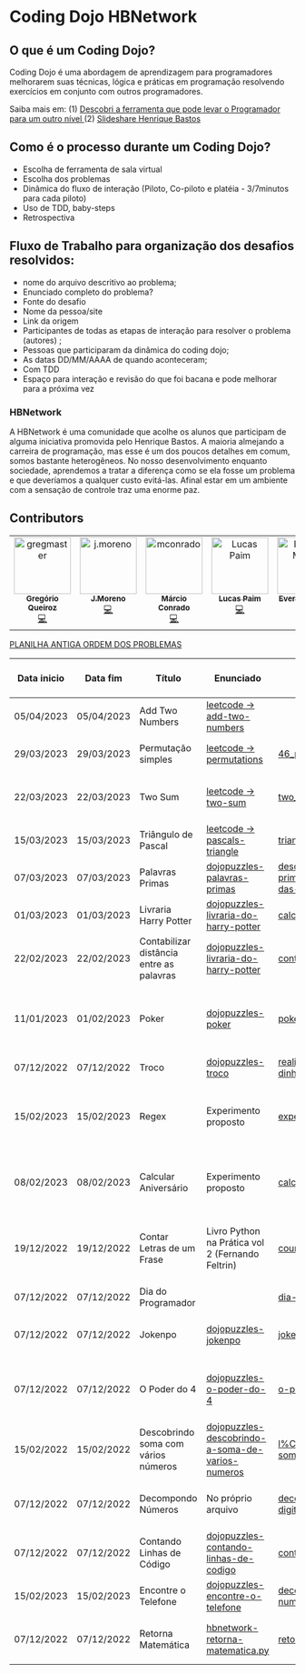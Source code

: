 # Coding Dojo HBNetwork

## O que é um Coding Dojo?
Coding Dojo é uma abordagem de aprendizagem para programadores melhorarem suas técnicas, lógica e práticas em programação resolvendo exercícios em conjunto com outros programadores. 

Saiba mais em: (1) [Descobri a ferramenta que pode levar o Programador para um outro nível
](https://henriquebastos.net/artigos/descobri-a-ferramenta-que-pode-levar-o-programador-para-um-outro-nivel/?)
(2) [Slideshare Henrique Bastos](https://www.slideshare.net/henriquebastos/coding-dojo-9939078)

## Como é o processo durante um Coding Dojo?
- Escolha de ferramenta de sala virtual
- Escolha dos problemas
- Dinâmica do fluxo de interação (Piloto, Co-piloto e platéia - 3/7minutos para cada piloto)
- Uso de TDD, baby-steps
- Retrospectiva

## Fluxo de Trabalho para organização dos desafios resolvidos:
- nome do arquivo descritivo ao problema; 
- Enunciado completo do problema?
- Fonte do desafio
- Nome da pessoa/site
- Link da origem
- Participantes de todas as etapas de interação para resolver o problema (autores) ;
- Pessoas que participaram da dinâmica do coding dojo;
- As datas DD/MM/AAAA de quando aconteceram;
- Com TDD
- Espaço para interação e revisão do que foi bacana e pode melhorar para a próxima vez


### HBNetwork
A HBNetwork é uma comunidade que acolhe os alunos que participam de alguma iniciativa promovida pelo Henrique Bastos. A maioria almejando a carreira de programação, mas esse é um dos poucos detalhes em comum, somos bastante heterogêneos. No nosso desenvolvimento enquanto sociedade, aprendemos a tratar a diferença como se ela fosse um problema e que deveríamos a qualquer custo evitá-las. Afinal estar em um ambiente com a sensação de controle traz uma enorme paz.  

## Contributors  
<!-- ALL-CONTRIBUTORS-LIST:START - Do not remove or modify this section -->
<!-- prettier-ignore-start -->
<!-- markdownlint-disable -->
<table>
  <tbody>
    <tr>
      <td align="center" valign="top" width="14.28%"><a href="http://gregmaster.com.br/portifolio/curriculum/"><img src="https://avatars.githubusercontent.com/u/11060618?v=4?s=100" width="100px;" alt="gregmaster"/><br /><sub><b>Gregório Queiroz</b></sub></a><br /><a href="#code-GregMasterBr" title="Code">💻</a></td>
      <td align="center" valign="top" width="14.28%"><a href="https://github.com/j-moreno-c-r"><img src="https://avatars.githubusercontent.com/u/105161249?v=4?s=100" width="100px;" alt="j.moreno"/><br /><sub><b>J.Moreno</b></sub></a><br /><a href="#code-j-moreno-c-r" title="Code">💻</a></td>
      <td align="center" valign="top" width="14.28%"><a href="https://github.com/mconrado"><img src="https://avatars.githubusercontent.com/u/3730951?v=4?s=100" width="100px;" alt="mconrado"/><br /><sub><b>Márcio Conrado</b></sub></a><br /><a href="#code-mconrado" title="Code">💻</a></td>
      <td align="center" valign="top" width="14.28%"><a href="https://github.com/lucaspaimrj21"><img src="https://avatars.githubusercontent.com/u/65385128?v=4?s=100" width="100px;" alt="Lucas Paim"/><br /><sub><b>Lucas Paim</b></sub></a><br /><a href="#code-lucaspaimrj21" title="Code">💻</a></td>
      <td align="center" valign="top" width="14.28%"><a href="https://evertonmatos.com.br"><img src="https://avatars.githubusercontent.com/u/11495171?v=4?s=100" width="100px;" alt="Everton Matos"/><br /><sub><b>Everton Matos</b></sub></a><br /><a href="#code-evertonmatos" title="Code">💻</a></td>
      <td align="center" valign="top" width="14.28%"><a href="http://www.fredericofavaro.com"><img src="https://avatars.githubusercontent.com/u/22968198?v=4?s=100" width="100px;" alt="Frederico Fávaro"/><br /><sub><b>Frederico Fávaro</b></sub></a><br /><a href="#code-FredericoFavaro" title="Code">💻</a></td>
    </tr>
  </tbody>
</table>

<!-- markdownlint-restore -->
<!-- prettier-ignore-end -->

<!-- ALL-CONTRIBUTORS-LIST:END -->

[PLANILHA ANTIGA ORDEM DOS PROBLEMAS](https://docs.google.com/spreadsheets/d/1xLMGPyvJVqxX3nPCDa-ZafnlFfVk_oHZ/edit?pli=1#gid=2433576)

| Data inicio | Data fim   | Título                                   | Enunciado                                                                                                                                       | Código fonte                                                                                                                                                                                                                | Origem (fonte)                                   | Nível                | Tópicos de programação relacionados                                                                         | 
|-------------|------------|------------------------------------------|-------------------------------------------------------------------------------------------------------------------------------------------------|-----------------------------------------------------------------------------------------------------------------------------------------------------------------------------------------------------------------------------|--------------------------------------------------|----------------------|-------------------------------------------------------------------------------------------------------------|
| 05/04/2023  | 05/04/2023 | Add Two Numbers                          | [leetcode -> add-two-numbers](https://leetcode.com/problems/add-two-numbers/description/)                                                       |                                                                                                                                                                                                                             | Leetcode                                         | Fácil                | list, inverter lista, cast,                                                                                 | 
| 29/03/2023  | 29/03/2023 | Permutação simples                       | [leetcode -> permutations](https://leetcode.com/problems/permutations/)                                                                         | [46_permutacao_letcode.py](https://github.com/HBNetwork/coding-dojo/blob/main/46_permutacao_letcode.py)                                                                                                                     | Leetcode                                         | Médio                | array, copy, fatorial, random,shuffle, sorted,                                                              | 
| 22/03/2023  | 22/03/2023 | Two Sum                                  | [leetcode -> two-sum](https://leetcode.com/problems/two-sum/)                                                                                   | [two_sum.py](https://github.com/HBNetwork/coding-dojo/blob/main/two_sum.py)                                                                                                                                                 | Leetcode                                         | Fácil                | array, raises exceptions,enumerate, manipulação de array, min, max, potência,                               | 
| 15/03/2023  | 15/03/2023 | Triângulo de Pascal                      | [leetcode -> pascals-triangle](https://leetcode.com/problems/pascals-triangle/)                                                                 | [triangulo_de_pascal.py](https://github.com/HBNetwork/coding-dojo/blob/main/triangulo_de_pascal.py)                                                                                                                         | Leetcode                                         | Médio                | manipulação de array, funções,                                                                              | 
| 07/03/2023  | 07/03/2023 | Palavras Primas                          | [dojopuzzles-palavras-primas](https://dojopuzzles.com/problems/palavras-primas/)                                                                | [descobrindo-se-um-numero-e-primo-atrav%C3%A9s-da-soma-das-letras-de-uma-palavra.py](https://github.com/HBNetwork/coding-dojo/blob/main/descobrindo-se-um-numero-e-primo-atrav%C3%A9s-da-soma-das-letras-de-uma-palavra.py) | DojoPuzzle                                       | Médio                | número primo, ord, ascii, isupper, unidecode,                                                               | 
| 01/03/2023  | 01/03/2023 | Livraria Harry Potter                    | [dojopuzzles-livraria-do-harry-potter](https://dojopuzzles.com/problems/livraria-do-harry-potter/)                                              | [calcular_desconto_vendas_livro.py](https://github.com/HBNetwork/coding-dojo/blob/main/calcular_desconto_vendas_livro.py)                                                                                                   | DojoPuzzle                                       | Fácil                | calculo porcentagem, tuplas, format string, float, for                                                      | 
| 22/02/2023  | 22/02/2023 | Contabilizar distância entre as palavras | [dojopuzzles-livraria-do-harry-potter](https://dojopuzzles.com/problems/entre-letras)                                                           | [contar_distancia_entre_as_letras.py](https://github.com/HBNetwork/coding-dojo/blob/main/contar_distancia_entre_as_letras.py)                                                                                               | DojoPuzzle                                       | Fácil                | import string alfabeto completo, manipular string,                                                          | 
| 11/01/2023  | 01/02/2023 | Poker                                    | [dojopuzzles-poker](https://dojopuzzles.com/problems/poker/)                                                                                    | [poker.py](https://github.com/HBNetwork/coding-dojo/blob/main/poker.py)                                                                                                                                                     | DojoPuzzle                                       | Dificíl              | isolamento,dicionário, criação de números aleatórios, sample, random.sample, random.shuffle, ternário       | 
| 07/12/2022  | 07/12/2022 | Troco                                    | [dojopuzzles-troco](https://dojopuzzles.com/problems/troco/)                                                                                    | [realizando-troco-notas-dinheiro.py](https://github.com/HBNetwork/coding-dojo/blob/main/realizando-troco-notas-dinheiro.py)                                                                                                 | DojoPuzzle                                       | Fácil                | loop, quebra de loop, condicionais                                                                          | 
| 15/02/2023  | 15/02/2023 | Regex                                    | Experimento proposto                                                                                                                            | [experimentos-com-regex.py](https://github.com/HBNetwork/coding-dojo/blob/main/experimentos-com-regex.py)                                                                                                                   |                                                  | Fácil                | regex, match object, agrupamento de busca em objeto, busca com case insensitive, padrões de busca por grupo | 
| 08/02/2023  | 08/02/2023 | Calcular Aniversário                     | Experimento proposto                                                                                                                            | [calcular-aniversario.py](https://github.com/HBNetwork/coding-dojo/blob/main/calcular-aniversario.py)                                                                                                                       |                                                  | Médio                | condicionais multiplas, timezone, datetime, dateutil, reltaivedelta, calculo de anos com data               | 
| 19/12/2022  | 19/12/2022 | Contar Letras de um Frase                | Livro Python na Prática vol 2 (Fernando Feltrin)                                                                                                | [count_letter.py](https://github.com/HBNetwork/coding-dojo/blob/main/count_letter.py)                                                                                                                                       | Livro Python na Prática vol 2 (Fernando Feltrin) | Fácil                | loop, condicional, parâmetro com valor padrão em função, separação de chave valor com enumerate             | 
| 07/12/2022  | 07/12/2022 | Dia do Programador                       |                                                                                                                                                 | [dia-do-programador.py](https://github.com/HBNetwork/coding-dojo/blob/main/dia-do-programador.py)                                                                                                                           |                                                  | Fácil                | manipulação de datas, format time, datetime                                                                 | 
| 07/12/2022  | 07/12/2022 | Jokenpo                                  | [dojopuzzles-jokenpo](https://dojopuzzles.com/problems/jokenpo/)                                                                                | [jokenpo.py](https://github.com/HBNetwork/coding-dojo/blob/main/jokenpo.py)                                                                                                                                                 | DojoPuzzle                                       | Fácil                | condicionais compostas, problema simples, teste de resultados inversos                                      | 
| 07/12/2022  | 07/12/2022 | O Poder do 4                             | [dojopuzzles-o-poder-do-4](https://dojopuzzles.com/problems/o-poder-do-4/)                                                                      | [o-poder-do-4.py](https://github.com/HBNetwork/coding-dojo/blob/main/o-poder-do-4.py)                                                                                                                                       | DojoPuzzle                                       | Extremamente dificíl | condicionais simples, generation expression, matemática, isolamento                                         | 
| 15/02/2022  | 15/02/2022 | Descobrindo soma com vários números      | [dojopuzzles-descobrindo-a-soma-de-varios-numeros](https://dojopuzzles.com/problems/descobrindo-a-soma-de-varios-numeros/)                      | [l%C3%B3gica-de-soma_com_recursao.py](https://github.com/HBNetwork/coding-dojo/blob/main/l%C3%B3gica-de-soma_com_recursao.py)                                                                                               | DojoPuzzle                                       | Médio                | recursividade, loop, mod, condicionais simples, valor padrão em funções                                     | 
| 07/12/2022  | 07/12/2022 | Decompondo Números                       | No próprio arquivo                                                                                                                              | [decompondo-numeros-21_max-digitos.py](https://github.com/HBNetwork/coding-dojo/blob/main/decompondo-numeros-21_max-digitos.py)                                                                                             | David Trouxe                                     | Médio                | ordenção do próprio conteúdo da string, slice, looping usando range,                                        | 
| 07/12/2022  | 07/12/2022 | Contando Linhas de Código                | [dojopuzzles-contando-linhas-de-codigo](https://dojopuzzles.com/problems/contando-linhas-de-codigo/)                                            | [contando-linhas-de-codigo.py](https://github.com/HBNetwork/coding-dojo/blob/main/contando-linhas-de-codigo.py)                                                                                                             | DojoPuzzle                                       | Dificíl              | iteradores, identificação de padrões, teste multiline de strings                                            | 
| 15/02/2023  | 15/02/2023 | Encontre o Telefone                      | [dojopuzzles-encontre-o-telefone](https://dojopuzzles.com/problems/encontre-o-telefone/)                                                        | [decodificando-mensagem-com-numero-do-telefone.py](https://github.com/HBNetwork/coding-dojo/blob/main/decodificando-mensagem-com-numero-do-telefone.py)                                                                     | DojoPuzzle                                       | Fácil                | if composto, valores simbolicos correspondente                                                              | 
| 07/12/2022  | 07/12/2022 | Retorna Matemática                       | [hbnetwork-retorna-matematica.py](https://github.com/HBNetwork/coding-dojo/blob/acc11e8ce2909bbbff7e24fb62296f002f2bc634/retorna-matematica.py) | [retorna-matematica.py](https://github.com/HBNetwork/coding-dojo/blob/acc11e8ce2909bbbff7e24fb62296f002f2bc634/retorna-matematica.py)                                                                                       |                                                  | Fácil                | inversão de valores, identificação de padrões, identificar estrutura de dados                               | 
